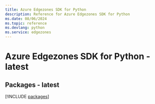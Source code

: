```yaml
---
title: Azure Edgezones SDK for Python
description: Reference for Azure Edgezones SDK for Python
ms.date: 08/06/2024
ms.topic: reference
ms.devlang: python
ms.service: edgezones
---
```

# Azure Edgezones SDK for Python - latest
## Packages - latest
[!INCLUDE [packages](edgezones-index.md)]
